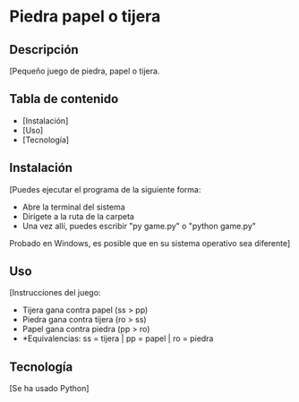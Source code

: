 # Piedra papel o tijera

## Descripción

[Pequeño juego de piedra, papel o tijera.

## Tabla de contenido

- [Instalación]
- [Uso]
- [Tecnología]

## Instalación

[Puedes ejecutar el programa de la siguiente forma:

- Abre la terminal del sistema
- Dirígete a la ruta de la carpeta
- Una vez allí, puedes escribir "py game.py" o "python game.py"

Probado en Windows, es posible que en su sistema operativo sea diferente]

## Uso

[Instrucciones del juego:
- Tijera gana contra papel (ss > pp)
- Piedra gana contra tijera (ro > ss)
- Papel gana contra piedra (pp > ro)
- *Equivalencias: ss = tijera | pp = papel | ro = piedra

## Tecnología

[Se ha usado Python]
